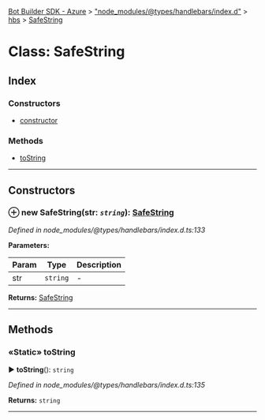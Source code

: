 [Bot Builder SDK - Azure](../README.md) > ["node_modules/@types/handlebars/index.d"](../modules/_node_modules__types_handlebars_index_d_.md) > [hbs](../modules/_node_modules__types_handlebars_index_d_.hbs.md) > [SafeString](../classes/_node_modules__types_handlebars_index_d_.hbs.safestring.md)



# Class: SafeString

## Index

### Constructors

* [constructor](_node_modules__types_handlebars_index_d_.hbs.safestring.md#constructor)


### Methods

* [toString](_node_modules__types_handlebars_index_d_.hbs.safestring.md#tostring)



---
## Constructors
<a id="constructor"></a>


### ⊕ **new SafeString**(str: *`string`*): [SafeString](_node_modules__types_handlebars_index_d_.hbs.safestring.md)


*Defined in node_modules/@types/handlebars/index.d.ts:133*



**Parameters:**

| Param | Type | Description |
| ------ | ------ | ------ |
| str | `string`   |  - |





**Returns:** [SafeString](_node_modules__types_handlebars_index_d_.hbs.safestring.md)

---


## Methods
<a id="tostring"></a>

### «Static» toString

► **toString**(): `string`



*Defined in node_modules/@types/handlebars/index.d.ts:135*





**Returns:** `string`





___


